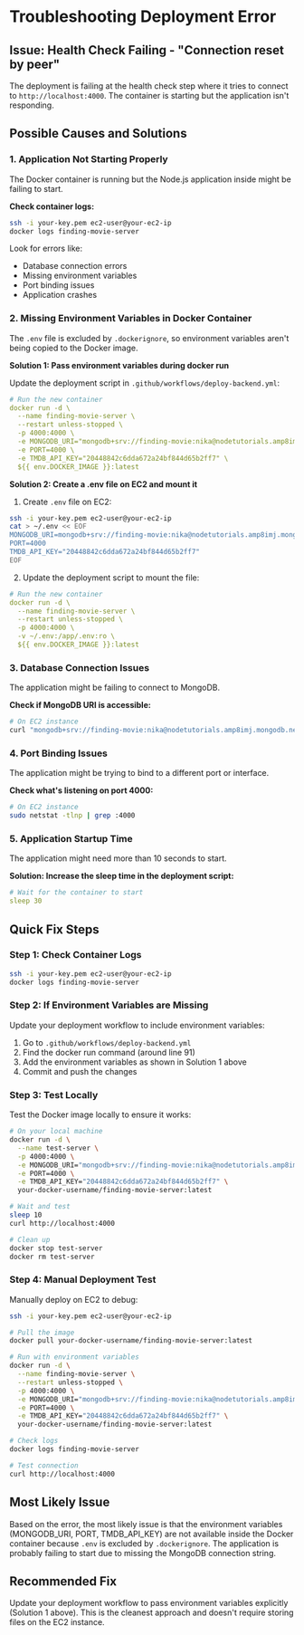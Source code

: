 # Troubleshooting Deployment Error

## Issue: Health Check Failing - "Connection reset by peer"

The deployment is failing at the health check step where it tries to connect to `http://localhost:4000`. The container is starting but the application isn't responding.

## Possible Causes and Solutions

### 1. Application Not Starting Properly

The Docker container is running but the Node.js application inside might be failing to start.

**Check container logs:**
```bash
ssh -i your-key.pem ec2-user@your-ec2-ip
docker logs finding-movie-server
```

Look for errors like:
- Database connection errors
- Missing environment variables
- Port binding issues
- Application crashes

### 2. Missing Environment Variables in Docker Container

The `.env` file is excluded by `.dockerignore`, so environment variables aren't being copied to the Docker image.

**Solution 1: Pass environment variables during docker run**

Update the deployment script in `.github/workflows/deploy-backend.yml`:

```yaml
# Run the new container
docker run -d \
  --name finding-movie-server \
  --restart unless-stopped \
  -p 4000:4000 \
  -e MONGODB_URI="mongodb+srv://finding-movie:nika@nodetutorials.amp8imj.mongodb.net/movie-finding?retryWrites=true&w=majority" \
  -e PORT=4000 \
  -e TMDB_API_KEY="20448842c6dda672a24bf844d65b2ff7" \
  ${{ env.DOCKER_IMAGE }}:latest
```

**Solution 2: Create a .env file on EC2 and mount it**

1. Create `.env` file on EC2:
```bash
ssh -i your-key.pem ec2-user@your-ec2-ip
cat > ~/.env << EOF
MONGODB_URI=mongodb+srv://finding-movie:nika@nodetutorials.amp8imj.mongodb.net/movie-finding?retryWrites=true&w=majority
PORT=4000
TMDB_API_KEY="20448842c6dda672a24bf844d65b2ff7"
EOF
```

2. Update the deployment script to mount the file:
```yaml
# Run the new container
docker run -d \
  --name finding-movie-server \
  --restart unless-stopped \
  -p 4000:4000 \
  -v ~/.env:/app/.env:ro \
  ${{ env.DOCKER_IMAGE }}:latest
```

### 3. Database Connection Issues

The application might be failing to connect to MongoDB.

**Check if MongoDB URI is accessible:**
```bash
# On EC2 instance
curl "mongodb+srv://finding-movie:nika@nodetutorials.amp8imj.mongodb.net/movie-finding?retryWrites=true&w=majority"
```

### 4. Port Binding Issues

The application might be trying to bind to a different port or interface.

**Check what's listening on port 4000:**
```bash
# On EC2 instance
sudo netstat -tlnp | grep :4000
```

### 5. Application Startup Time

The application might need more than 10 seconds to start.

**Solution: Increase the sleep time in the deployment script:**

```yaml
# Wait for the container to start
sleep 30
```

## Quick Fix Steps

### Step 1: Check Container Logs
```bash
ssh -i your-key.pem ec2-user@your-ec2-ip
docker logs finding-movie-server
```

### Step 2: If Environment Variables are Missing
Update your deployment workflow to include environment variables:

1. Go to `.github/workflows/deploy-backend.yml`
2. Find the docker run command (around line 91)
3. Add the environment variables as shown in Solution 1 above
4. Commit and push the changes

### Step 3: Test Locally
Test the Docker image locally to ensure it works:

```bash
# On your local machine
docker run -d \
  --name test-server \
  -p 4000:4000 \
  -e MONGODB_URI="mongodb+srv://finding-movie:nika@nodetutorials.amp8imj.mongodb.net/movie-finding?retryWrites=true&w=majority" \
  -e PORT=4000 \
  -e TMDB_API_KEY="20448842c6dda672a24bf844d65b2ff7" \
  your-docker-username/finding-movie-server:latest

# Wait and test
sleep 10
curl http://localhost:4000

# Clean up
docker stop test-server
docker rm test-server
```

### Step 4: Manual Deployment Test
Manually deploy on EC2 to debug:

```bash
ssh -i your-key.pem ec2-user@your-ec2-ip

# Pull the image
docker pull your-docker-username/finding-movie-server:latest

# Run with environment variables
docker run -d \
  --name finding-movie-server \
  --restart unless-stopped \
  -p 4000:4000 \
  -e MONGODB_URI="mongodb+srv://finding-movie:nika@nodetutorials.amp8imj.mongodb.net/movie-finding?retryWrites=true&w=majority" \
  -e PORT=4000 \
  -e TMDB_API_KEY="20448842c6dda672a24bf844d65b2ff7" \
  your-docker-username/finding-movie-server:latest

# Check logs
docker logs finding-movie-server

# Test connection
curl http://localhost:4000
```

## Most Likely Issue

Based on the error, the most likely issue is that the environment variables (MONGODB_URI, PORT, TMDB_API_KEY) are not available inside the Docker container because `.env` is excluded by `.dockerignore`. The application is probably failing to start due to missing the MongoDB connection string.

## Recommended Fix

Update your deployment workflow to pass environment variables explicitly (Solution 1 above). This is the cleanest approach and doesn't require storing files on the EC2 instance.